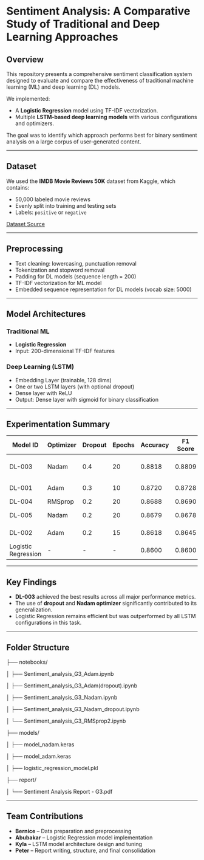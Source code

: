 # Sentiment Analysis: A Comparative Study of Traditional and Deep Learning Approaches

## Overview

This repository presents a comprehensive sentiment classification system designed to evaluate and compare the effectiveness of traditional machine learning (ML) and deep learning (DL) models.

We implemented:
- A **Logistic Regression** model using TF-IDF vectorization.
- Multiple **LSTM-based deep learning models** with various configurations and optimizers.

The goal was to identify which approach performs best for binary sentiment analysis on a large corpus of user-generated content.

---

## Dataset

We used the **IMDB Movie Reviews 50K** dataset from Kaggle, which contains:
- 50,000 labeled movie reviews
- Evenly split into training and testing sets
- Labels: `positive` or `negative`

[Dataset Source](https://www.kaggle.com/code/jillanisofttech/imdb-movie-reviews-50k/input)

---

## Preprocessing

- Text cleaning: lowercasing, punctuation removal
- Tokenization and stopword removal
- Padding for DL models (sequence length = 200)
- TF-IDF vectorization for ML model
- Embedded sequence representation for DL models (vocab size: 5000)

---

## Model Architectures

### Traditional ML
- **Logistic Regression**
- Input: 200-dimensional TF-IDF features

### Deep Learning (LSTM)
- Embedding Layer (trainable, 128 dims)
- One or two LSTM layers (with optional dropout)
- Dense layer with ReLU
- Output: Dense layer with sigmoid for binary classification

---

## Experimentation Summary

| Model ID | Optimizer | Dropout | Epochs | Accuracy | F1 Score | Notes |
|----------|-----------|---------|--------|----------|----------|-------|
| DL-003   | Nadam     | 0.4     | 20     | 0.8818   | 0.8809   | **Best performing model** |
| DL-001   | Adam      | 0.3     | 10     | 0.8720   | 0.8728   | Strong baseline |
| DL-004   | RMSprop   | 0.2     | 20     | 0.8688   | 0.8690   | Competitive |
| DL-005   | Nadam     | 0.2     | 20     | 0.8679   | 0.8678   | Initially selected |
| DL-002   | Adam      | 0.2     | 15     | 0.8618   | 0.8645   | Lower precision |
| Logistic Regression | - | - | - | 0.8600 | 0.8600 | Baseline model |

---

## Key Findings

- **DL-003** achieved the best results across all major performance metrics.
- The use of **dropout** and **Nadam optimizer** significantly contributed to its generalization.
- Logistic Regression remains efficient but was outperformed by all LSTM configurations in this task.

---

## Folder Structure

├── notebooks/

│ ├── Sentiment_analysis_G3_Adam.ipynb

│ ├── Sentiment_analysis_G3_Adam(dropout).ipynb

│ ├── Sentiment_analysis_G3_Nadam.ipynb

│ ├── Sentiment_analysis_G3_Nadam_dropout.ipynb

│ └── Sentiment_analysis_G3_RMSprop2.ipynb


├── models/

│ ├── model_nadam.keras

│ ├── model_adam.keras

│ ├── logistic_regression_model.pkl

├── report/

│ └── Sentiment Analysis Report - G3.pdf

---

## Team Contributions

- **Bernice** – Data preparation and preprocessing
- **Abubakar** – Logistic Regression model implementation
- **Kyla** – LSTM model architecture design and tuning
- **Peter** – Report writing, structure, and final consolidation
